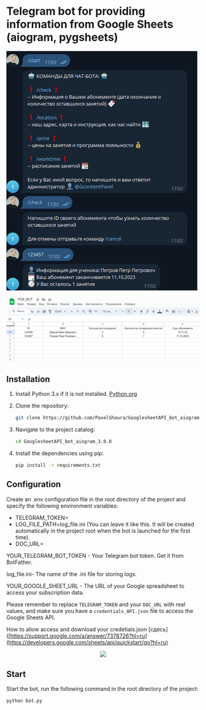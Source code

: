 # Telegram bot for providing information from Google Sheets (aiogram, pygsheets)

![Иллюстрация к проекту](https://github.com/PavelShaura/GooglesheetAPI_bot_aiogram_3.0.0/blob/master/images/chat.png)

![Иллюстрация к проекту](https://github.com/PavelShaura/GooglesheetAPI_bot_aiogram_3.0.0/blob/master/images/sheet_examle.png)

## Installation
1. Install Python 3.x if it is not installed. [Python.org](https://www.python.org/downloads/)

2. Clone the repository:

   ```bash
   git clone https://github.com/PavelShaura/GooglesheetAPI_bot_aiogram_3.0.0
   
3. Navigate to the project catalog:

   ```bash
   cd GooglesheetAPI_bot_aiogram_3.0.0
   
4. Install the dependencies using pip:

   ```bash
   pip install -r requirements.txt
   
## Configuration

Create an .env configuration file in the root directory of the project and specify the following environment variables:

* TELEGRAM_TOKEN=
* LOG_FILE_PATH=log_file.ini (You can leave it like this. It will be created automatically in the project root when the bot is launched for the first time).
* DOC_URL=


YOUR_TELEGRAM_BOT_TOKEN - Your Telegram bot token. Get it from BotFather.

log_file.ini- The name of the .ini file for storing logs.

YOUR_GOOGLE_SHEET_URL - The URL of your Google spreadsheet to access your subscription data.

Please remember to replace `TELEGRAM_TOKEN` and your `DOC_URL` with real values, and make sure you have a `credentials_API.json` file to access the Google Sheets API.

How to allow access and download your credetials.json [сдесь]([https://support.google.com/a/answer/7378726?hl=ru](https://developers.google.com/sheets/api/quickstart/go?hl=ru)

<div id="header" align="center">
  <img src="https://media.giphy.com/media/3b6rWgdpjf0jrvvvZ6/giphy.gif" width="100"/>
</div>

## Start

Start the bot, run the following command in the root directory of the project:

   ```bash 
   python bot.py

